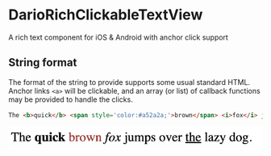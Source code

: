 # DarioRichClickableTextView
A rich text component for iOS &amp; Android with anchor click support

## String format
The format of the string to provide supports some usual standard HTML.
Anchor links `<a>` will be clickable, and an array (or list) of callback functions may be provided to handle the clicks.
```html
The <b>quick</b> <span style='color:#a52a2a;'>brown</span> <i>fox</i> jumps <a>over</a> <u>the</u> <a>lazy dog</a>.
```

![Preview render](/img/preview0.png)
